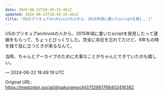 ```yaml
---
date: 2024-06-22T18:49:19.461Z
updated: 2024-06-22T18:49:19.461Z
title: "USのプリキュアarchivistの人から、2015年頃に書いたscriptを発[...]"
---
```


<p>USのプリキュアarchivistの人から、2015年頃に書いたscriptを発見したって連絡をもらって、ちょっとびっくりした。完全に存在を忘れてたけど、9年もの時を経て役に立つときが来るなんて。</p><p>当時、ちゃんとアーカイブのために大事なことがちゃんとできていたのも嬉しい。</p>

&mdash; 2024-06-22 18:49:19 UTC

Original URL: https://mastodon.social/@sakuramochi0/112661768402416382
